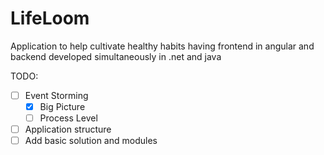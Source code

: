 # LifeLoom

Application to help cultivate healthy habits having frontend in angular and backend developed simultaneously in .net and java

TODO:

* [ ] Event Storming 
  * [x] Big Picture 
  * [ ] Process Level 
* [ ] Application structure
* [ ] Add basic solution and modules
